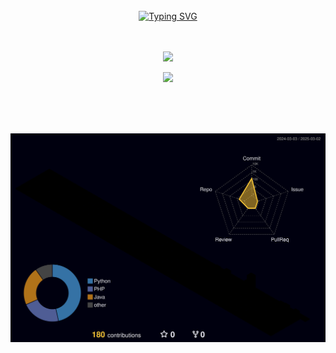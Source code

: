 <div align="center">
<br><br><br>

<!-- Don't just fork or copy it. Star it, please 🥺  -->

[![Typing SVG](https://readme-typing-svg.herokuapp.com?font=Oleo+Script&color=9D9ED2&size=35&center=true&vCenter=true&width=404&height=53&lines=%E3%80%80%E3%80%80Hi+there%2C+I'm+BaeYoungmin.+%E3%80%80%E3%80%80)](https://git.io/typing-svg)
<br><br><br>

![](https://github-readme-streak-stats.herokuapp.com/?user=youngmin109&theme=dark&hide_border=true)

![](https://github-readme-stats.vercel.app/api/top-langs/?username=youngmin109&layout=compact&theme=material-palenight&hide_border=true&bg_color=20232a&icon_color=E3E3E3A8&text_color=fff&title_color=918FE0&count_private=true&langs_count=8&card_width=360)

<br><br><br>

![](./profile-3d-contrib/profile-night-rainbow.svg)

</div>

<br>